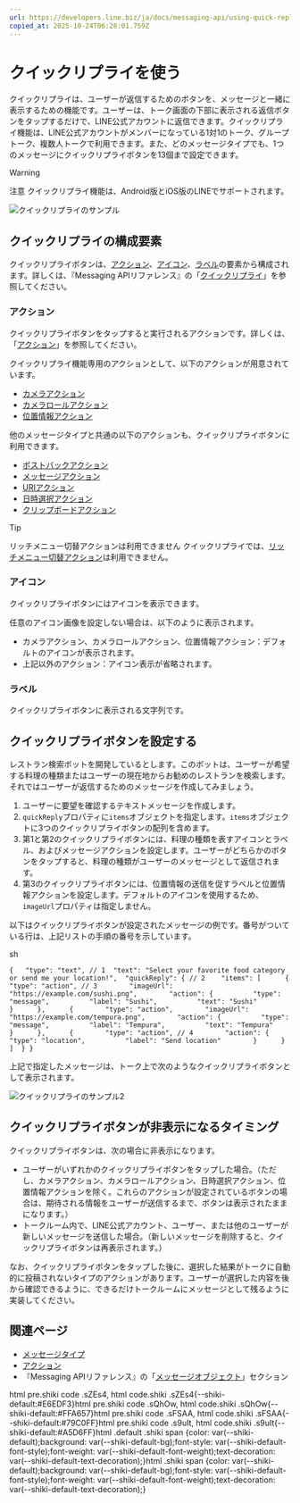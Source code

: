 ```yaml
---
url: https://developers.line.biz/ja/docs/messaging-api/using-quick-reply/
copied_at: 2025-10-24T06:28:01.759Z
---
```

# クイックリプライを使う

クイックリプライは、ユーザーが返信するためのボタンを、メッセージと一緒に表示するための機能です。ユーザーは、トーク画面の下部に表示される返信ボタンをタップするだけで、LINE公式アカウントに返信できます。クイックリプライ機能は、LINE公式アカウントがメンバーになっている1対1のトーク、グループトーク、複数人トークで利用できます。また、どのメッセージタイプでも、1つのメッセージにクイックリプライボタンを13個まで設定できます。

> [!WARNING]
> 注意
> クイックリプライ機能は、Android版とiOS版のLINEでサポートされます。

![クイックリプライのサンプル](https://developers.line.biz/media/messaging-api/using-quick-reply/quickReplySample.png)

## クイックリプライの構成要素

クイックリプライボタンは、[アクション](#action)、[アイコン](#icon)、[ラベル](#label)の要素から構成されます。詳しくは、『Messaging APIリファレンス』の「[クイックリプライ](https://developers.line.biz/ja/reference/messaging-api/#quick-reply)」を参照してください。

### アクション

クイックリプライボタンをタップすると実行されるアクションです。詳しくは、「[アクション](https://developers.line.biz/ja/docs/messaging-api/actions/)」を参照してください。

クイックリプライ機能専用のアクションとして、以下のアクションが用意されています。

*   [カメラアクション](https://developers.line.biz/ja/reference/messaging-api/#camera-action)
*   [カメラロールアクション](https://developers.line.biz/ja/reference/messaging-api/#camera-roll-action)
*   [位置情報アクション](https://developers.line.biz/ja/reference/messaging-api/#location-action)

他のメッセージタイプと共通の以下のアクションも、クイックリプライボタンに利用できます。

*   [ポストバックアクション](https://developers.line.biz/ja/reference/messaging-api/#postback-action)
*   [メッセージアクション](https://developers.line.biz/ja/reference/messaging-api/#message-action)
*   [URIアクション](https://developers.line.biz/ja/reference/messaging-api/#uri-action)
*   [日時選択アクション](https://developers.line.biz/ja/reference/messaging-api/#datetime-picker-action)
*   [クリップボードアクション](https://developers.line.biz/ja/reference/messaging-api/#clipboard-action)

> [!TIP]
> リッチメニュー切替アクションは利用できません
> クイックリプライでは、[リッチメニュー切替アクション](https://developers.line.biz/ja/reference/messaging-api/#richmenu-switch-action)は利用できません。

### アイコン

クイックリプライボタンにはアイコンを表示できます。

任意のアイコン画像を設定しない場合は、以下のように表示されます。

*   カメラアクション、カメラロールアクション、位置情報アクション：デフォルトのアイコンが表示されます。
*   上記以外のアクション：アイコン表示が省略されます。

### ラベル

クイックリプライボタンに表示される文字列です。

## クイックリプライボタンを設定する

レストラン検索ボットを開発しているとします。このボットは、ユーザーが希望する料理の種類またはユーザーの現在地からお勧めのレストランを検索します。それではユーザーが返信するためのメッセージを作成してみましょう。

1.  ユーザーに要望を確認するテキストメッセージを作成します。
2.  `quickReply`プロパティに`items`オブジェクトを指定します。`items`オブジェクトに3つのクイックリプライボタンの配列を含めます。
3.  第1と第2のクイックリプライボタンには、料理の種類を表すアイコンとラベル、およびメッセージアクションを設定します。ユーザーがどちらかのボタンをタップすると、料理の種類がユーザーのメッセージとして返信されます。
4.  第3のクイックリプライボタンには、位置情報の送信を促すラベルと位置情報アクションを設定します。デフォルトのアイコンを使用するため、`imageUrl`プロパティは指定しません。

以下はクイックリプライボタンが設定されたメッセージの例です。番号がついている行は、上記リストの手順の番号を示しています。

sh

`{   "type": "text", // 1  "text": "Select your favorite food category or send me your location!",  "quickReply": { // 2    "items": [      {        "type": "action", // 3        "imageUrl": "https://example.com/sushi.png",        "action": {          "type": "message",          "label": "Sushi",          "text": "Sushi"        }      },      {        "type": "action",        "imageUrl": "https://example.com/tempura.png",        "action": {          "type": "message",          "label": "Tempura",          "text": "Tempura"        }      },      {        "type": "action", // 4        "action": {          "type": "location",          "label": "Send location"        }      }    ]  } }`

上記で指定したメッセージは、トーク上で次のようなクイックリプライボタンとして表示されます。

![クイックリプライのサンプル2](https://developers.line.biz/media/messaging-api/using-quick-reply/quickReplySample2.png)

## クイックリプライボタンが非表示になるタイミング

クイックリプライボタンは、次の場合に非表示になります。

*   ユーザーがいずれかのクイックリプライボタンをタップした場合。（ただし、カメラアクション、カメラロールアクション、日時選択アクション、位置情報アクションを除く。これらのアクションが設定されているボタンの場合は、期待される情報をユーザーが送信するまで、ボタンは表示されたままになります。）
*   トークルーム内で、LINE公式アカウント、ユーザー、または他のユーザーが新しいメッセージを送信した場合。（新しいメッセージを削除すると、クイックリプライボタンは再表示されます。）

なお、クイックリプライボタンをタップした後に、選択した結果がトークに自動的に投稿されないタイプのアクションがあります。ユーザーが選択した内容を後から確認できるように、できるだけトークルームにメッセージとして残るように実装してください。

## 関連ページ

*   [メッセージタイプ](https://developers.line.biz/ja/docs/messaging-api/message-types/)
*   [アクション](https://developers.line.biz/ja/docs/messaging-api/actions/)
*   『Messaging APIリファレンス』の「[メッセージオブジェクト](https://developers.line.biz/ja/reference/messaging-api/#message-objects)」セクション

html pre.shiki code .sZEs4, html code.shiki .sZEs4{--shiki-default:#E6EDF3}html pre.shiki code .sQhOw, html code.shiki .sQhOw{--shiki-default:#FFA657}html pre.shiki code .sFSAA, html code.shiki .sFSAA{--shiki-default:#79C0FF}html pre.shiki code .s9uIt, html code.shiki .s9uIt{--shiki-default:#A5D6FF}html .default .shiki span {color: var(--shiki-default);background: var(--shiki-default-bg);font-style: var(--shiki-default-font-style);font-weight: var(--shiki-default-font-weight);text-decoration: var(--shiki-default-text-decoration);}html .shiki span {color: var(--shiki-default);background: var(--shiki-default-bg);font-style: var(--shiki-default-font-style);font-weight: var(--shiki-default-font-weight);text-decoration: var(--shiki-default-text-decoration);}